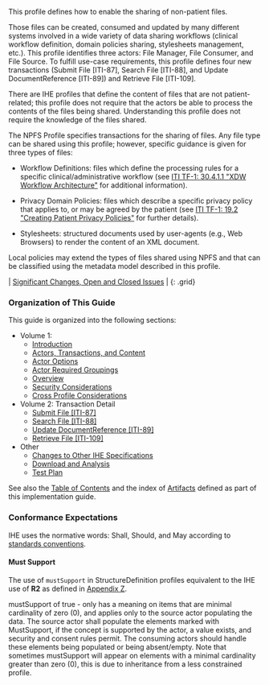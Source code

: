 This profile defines how to enable the sharing of non-patient files.

Those files can be created, consumed and updated by many different
systems involved in a wide variety of data sharing workflows (clinical
workflow definition, domain policies sharing, stylesheets management,
etc.). This profile identifies three actors: File Manager, File
Consumer, and File Source. To fulfill use-case requirements, this
profile defines four new transactions (Submit File \[ITI-87\], Search
File \[ITI-88\], and Update DocumentReference \[ITI-89\]) and Retrieve File \[ITI-109\].

There are IHE profiles that define the content of files that are not
patient-related; this profile does not require that the actors be able
to process the contents of the files being shared. Understanding this
profile does not require the knowledge of the files shared.

The NPFS Profile specifies transactions for the sharing of files. Any
file type can be shared using this profile; however, specific guidance
is given for three types of files:

- Workflow Definitions: files which define the processing rules for a
  specific clinical/administrative workflow (see [ITI TF-1: 30.4.1.1 "XDW Workflow Architecture"](https://profiles.ihe.net/ITI/TF/Volume1/ch-30.html#30.4.1.1) for additional information).

- Privacy Domain Policies: files which describe a specific privacy
  policy that applies to, or may be agreed by the patient (see [ITI TF-1: 19.2 "Creating Patient Privacy Policies"](https://profiles.ihe.net/ITI/TF/Volume1/ch-19.html#19.2) for further details).

- Stylesheets: structured documents used by user-agents (e.g., Web
  Browsers) to render the content of an XML document.

Local policies may extend the types of files shared using NPFS and that
can be classified using the metadata model described in this profile.

<div markdown="1" class="stu-note">

| [Significant Changes, Open and Closed Issues](issues.html) |
{: .grid}

</div>

### Organization of This Guide
This guide is organized into the following sections:

- Volume 1:
  - [Introduction](volume-1.html)
  - [Actors, Transactions, and Content](volume-1.html#1471-npfs-actors-transactions-and-content-modules)
  - [Actor Options](volume-1.html#1472-npfs-actor-options)
  - [Actor Required Groupings](volume-1.html#1473-npfs-required-actor-groupings)
  - [Overview](volume-1.html#1474-npfs-overview)
  - [Security Considerations](volume-1.html#1475-npfs-security-considerations)
  - [Cross Profile Considerations](volume-1.html#1476-npfs-cross-profile-considerations)
- Volume 2: Transaction Detail
  - [Submit File \[ITI-87\]](ITI-87.html)
  - [Search File \[ITI-88\]](ITI-88.html)
  - [Update DocumentReference \[ITI-89\]](ITI-89.html)
  - [Retrieve File [ITI-109]](ITI-109.html)
- Other
  - [Changes to Other IHE Specifications](other.html)
  - [Download and Analysis](download.html)
  - [Test Plan](testplan.html)  

See also the [Table of Contents](toc.html) and the index of [Artifacts](artifacts.html) defined as part of this implementation guide.

### Conformance Expectations

IHE uses the normative words: Shall, Should, and May according to [standards conventions](https://profiles.ihe.net/GeneralIntro/ch-E.html).

#### Must Support

The use of ```mustSupport``` in StructureDefinition profiles equivalent to the IHE use of **R2** as defined in [Appendix Z](https://profiles.ihe.net/ITI/TF/Volume2/ch-Z.html#Y).

mustSupport of true - only has a meaning on items that are minimal cardinality of zero (0), and applies only to the source actor populating the data. The source actor shall populate the elements marked with MustSupport, if the concept is supported by the actor, a value exists, and security and consent rules permit. 
The consuming actors should handle these elements being populated or being absent/empty. 
Note that sometimes mustSupport will appear on elements with a minimal cardinality greater than zero (0), this is due to inheritance from a less constrained profile.
